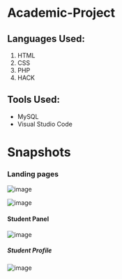 # Academic-Project
## Languages Used:

 <ol>
<li>HTML</li>
<li>CSS</li>
<li>PHP</li>
<li>HACK</li>
</ol>

## Tools Used:
 <ul>

<li>MySQL</li>
<li>Visual Studio Code</li>

</ul>

 # Snapshots

 ### Landing pages
 ![image](https://user-images.githubusercontent.com/53144521/128414865-88dd736b-ee6c-4417-a5e5-1fa975e84a4b.png)

 
![image](https://user-images.githubusercontent.com/53144521/128414150-a3f6389d-aa2f-411c-a967-5c30f3b2bcfe.png)
#### Student Panel
![image](https://user-images.githubusercontent.com/53144521/128415101-3a4e43bc-7bef-4e39-bea0-30a38dff8f53.png)

##### Student Profile
![image](https://user-images.githubusercontent.com/53144521/128415376-1842ecca-60e2-495a-a477-251877aa2d97.png)


